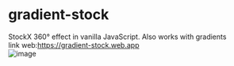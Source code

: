 # gradient-stock
StockX 360° effect in vanilla JavaScript. Also works with gradients <br/>
link web:https://gradient-stock.web.app <br/>
![image](https://user-images.githubusercontent.com/66080281/104073503-9a6e8c80-51ec-11eb-8db2-9c3ca503215e.png)
